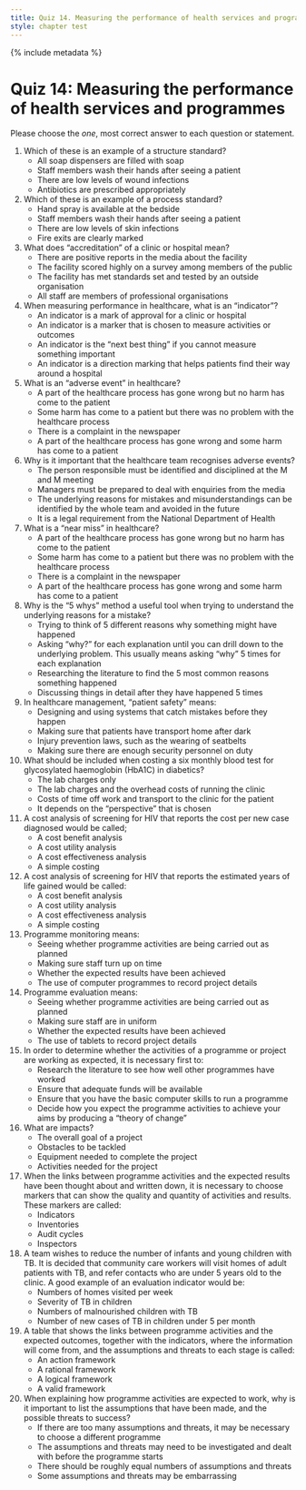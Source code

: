 ```yaml
---
title: Quiz 14. Measuring the performance of health services and programmes
style: chapter test
---
```


{% include metadata %}

# Quiz 14: Measuring the performance of health services and programmes

Please choose the *one*, most correct answer to each question or statement.

1. Which of these is an example of a structure standard?
	+	All soap dispensers are filled with soap
	- 	Staff members wash their hands after seeing a patient
	- 	There are low levels of wound infections
	- 	Antibiotics are prescribed appropriately
2. Which of these is an example of a process standard?
	- 	Hand spray is available at the bedside
	+	Staff members wash their hands after seeing a patient
	- 	There are low levels of skin infections
	- 	Fire exits are clearly marked
3. What does “accreditation” of a clinic or hospital mean?
	- 	There are positive reports in the media about the facility
	- 	The facility scored highly on a survey among members of the public
	+	The facility has met standards set and tested by an outside organisation
	- 	All staff are members of professional organisations
4. When measuring performance in healthcare, what is an “indicator”?
	- 	An indicator is a mark of approval for a clinic or hospital
	+	An indicator is a marker that is chosen to measure activities or outcomes
	- 	An indicator is the “next best thing” if you cannot measure something important
	- 	An indicator is a direction marking that helps patients find their way around a hospital
5. What is an “adverse event” in healthcare?
	- 	A part of the healthcare process has gone wrong but no harm has come to the patient
	- 	Some harm has come to a patient but there was no problem with the healthcare process 
	- 	There is a complaint in the newspaper
	+	A part of the healthcare process has gone wrong and some harm has come to a patient
6. Why is it important that the healthcare team recognises adverse events?
	- 	The person responsible must be identified and disciplined at the M and M meeting
	- 	Managers must be prepared to deal with enquiries from the media
	+	The underlying reasons for mistakes and misunderstandings can be identified by the whole team and avoided in the future
	- 	It is a legal requirement from the National Department of Health
7. What is a “near miss” in healthcare?
	+	A part of the healthcare process has gone wrong but no harm has come to the patient
	- 	Some harm has come to a patient but there was no problem with the healthcare process 
	- 	There is a complaint in the newspaper
	- 	A part of the healthcare process has gone wrong and some harm has come to a patient
8. Why is the “5 whys” method a useful tool when trying to understand the underlying reasons for a mistake?
	- 	Trying to think of 5 different reasons why something might have happened
	+	Asking “why?” for each explanation until you can drill down to the underlying problem. This usually means asking “why” 5 times for each explanation
	- 	Researching the literature to find the 5 most common reasons something happened
	- 	Discussing things in detail after they have happened 5 times 
9. In healthcare management, “patient safety” means:
	+	Designing and using systems that catch mistakes before they happen
	- 	Making sure that patients have transport home after dark
	- 	Injury prevention laws, such as the wearing of seatbelts
	- 	Making sure there are enough security personnel on duty
10. What should be included when costing a six monthly blood test for glycosylated haemoglobin (HbA1C) in diabetics?
	- 	The lab charges only
	-	The lab charges and the overhead costs of running the clinic
	- 	Costs of time off work and transport to the clinic for the patient
	+	It depends on the “perspective” that is chosen
11. A cost analysis of screening for HIV that reports the cost per new case diagnosed would be called;
	- 	A cost benefit analysis
	- 	A cost utility analysis
	+	A cost effectiveness analysis
	- 	A simple costing
12. A cost analysis of screening for HIV that reports the estimated years of life gained would be called:
	- 	A cost benefit analysis
	+	A cost utility analysis
	- 	A cost effectiveness analysis
	- 	A simple costing
13. Programme monitoring means:
	+	Seeing whether programme activities are being carried out as planned
	- 	Making sure staff turn up on time
	- 	Whether the expected results have been achieved
	- 	The use of computer programmes to record project details
14. Programme evaluation means:
	- 	Seeing whether programme activities are being carried out as planned
	- 	Making sure staff are in uniform
	+	Whether the expected results have been achieved
	- 	The use of tablets to record project details
15. In order to determine whether the activities of a programme or project are working as expected, it is necessary first to:
	- 	Research the literature to see how well other programmes have worked
	- 	Ensure that adequate funds will be available
	- 	Ensure that you have the basic computer skills to run a programme
	+	Decide how you expect the programme activities to achieve your aims by producing a “theory of change” 
16. What are impacts?
	+ The overall goal of a project
	- Obstacles to be tackled
	- Equipment needed to complete the project
	- Activities needed for the project
17. When the links between programme activities and the expected results have been thought about and written down, it is necessary to choose markers that can show the quality and quantity of activities and results. These markers are called:
	+	Indicators
	- 	Inventories
	- 	Audit cycles
	-	Inspectors
18. A team wishes to reduce the number of infants and young children with TB. It is decided that community care workers will visit homes of adult patients with TB, and refer contacts who are under 5 years old to the clinic. A good example of an evaluation indicator would be:
	- 	Numbers of homes visited per week
	-	Severity of TB in children
	- 	Numbers of malnourished children with TB
	+	Number of new cases of TB in children under 5 per month
19. A table that shows the links between programme activities and the expected outcomes, together with the indicators, where the information will come from, and the assumptions and threats to each stage is called:
	- 	An action framework
	- 	A rational framework
	+	A logical framework
	- 	A valid framework
20. When explaining how programme activities are expected to work, why is it important to list the assumptions that have been made, and the possible threats to success?
	- 	If there are too many assumptions and threats, it may be necessary to choose a different programme
	+	The assumptions and threats may need to be investigated and dealt with before the programme starts
	- 	There should be roughly equal numbers of assumptions and threats
	- 	Some assumptions and threats may be embarrassing 